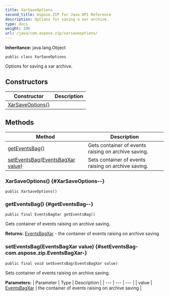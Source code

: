 ```yaml
---
title: XarSaveOptions
second_title: Aspose.ZIP for Java API Reference
description: Options for saving a xar archive.
type: docs
weight: 106
url: /java/com.aspose.zip/xarsaveoptions/
---
```


**Inheritance:**
java.lang.Object
```
public class XarSaveOptions
```

Options for saving a xar archive.
## Constructors

| Constructor | Description |
| --- | --- |
| [XarSaveOptions()](#XarSaveOptions--) |  |
## Methods

| Method | Description |
| --- | --- |
| [getEventsBag()](#getEventsBag--) | Gets container of events raising on archive saving. |
| [setEventsBag(EventsBagXar value)](#setEventsBag-com.aspose.zip.EventsBagXar-) | Sets container of events raising on archive saving. |
### XarSaveOptions() {#XarSaveOptions--}
```
public XarSaveOptions()
```


### getEventsBag() {#getEventsBag--}
```
public final EventsBagXar getEventsBag()
```


Gets container of events raising on archive saving.

**Returns:**
[EventsBagXar](../../com.aspose.zip/eventsbagxar) - the container of events raising on archive saving
### setEventsBag(EventsBagXar value) {#setEventsBag-com.aspose.zip.EventsBagXar-}
```
public final void setEventsBag(EventsBagXar value)
```


Sets container of events raising on archive saving.

**Parameters:**
| Parameter | Type | Description |
| --- | --- | --- |
| value | [EventsBagXar](../../com.aspose.zip/eventsbagxar) | the container of events raising on archive saving |

